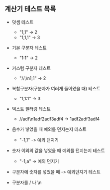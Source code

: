 ## 계산기 테스트 목록
* 덧셈 테스트
    * "1,1" -> 2
    * "1,1,1" -> 3
* 기본 구분자 테스트
    * "1:1" -> 2
* 커스텀 구분자 테스트
    * "//;\n1;1" -> 2
* 복합구분자(구분자가 여러개 들어왔을 때) 테스트
    * "1,1:1" -> 3
* 텍스트 필터링 테스트
    * //adf\n1adf2adf3adf4 -> 1adf2adf3adf4
* 음수가 넣었을 때 예외를 던지는지 테스트  
    * "-1,1" -> 예외 던지기
* 숫자 이외의 값을 넣었을 때 예외를 던지는지 테스트  
    * "-1,a" -> 예외 던지기

* 구분자에 숫자를 넣었을 때 -> 예외던지기 테스트
* 구분자를 / 나 \n

